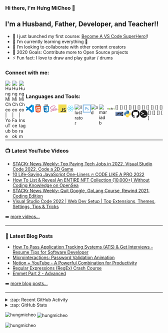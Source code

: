 ### Hi there, I'm Hưng MiCheo 👋 

## I'm a Husband, Father, Developer, and Teacher!!

- 🔭 I just launched my first course: [Become A VS Code SuperHero!][course]!
- 🌱 I’m currently learning everything 🤣
- 👯 I’m looking to collaborate with other content creators
- 🥅 2020 Goals: Contribute more to Open Source projects
- ⚡ Fun fact: I love to draw and play guitar / drums

### Connect with me:

[<img align="left" alt="HungMiCheo | YouTube" width="22px" src="https://cdn.jsdelivr.net/npm/simple-icons@v3/icons/youtube.svg" />][youtube]
[<img align="left" alt="HungMiCheo | Facebook" width="22px" src="https://cdn.jsdelivr.net/npm/simple-icons@v3/icons/twitter.svg" />][facebook]
[<img align="left" alt="HungMiCheo | Instagram" width="22px" src="https://cdn.jsdelivr.net/npm/simple-icons@v3/icons/instagram.svg" />][instagram]

<br />

### Languages and Tools:

[<img align="left" alt="Visual Studio Code" width="26px" src="https://raw.githubusercontent.com/github/explore/80688e429a7d4ef2fca1e82350fe8e3517d3494d/topics/visual-studio-code/visual-studio-code.png" />]
[<img align="left" alt="HTML5" width="26px" src="https://raw.githubusercontent.com/github/explore/80688e429a7d4ef2fca1e82350fe8e3517d3494d/topics/html/html.png" />]
[<img align="left" alt="CSS3" width="26px" src="https://raw.githubusercontent.com/github/explore/80688e429a7d4ef2fca1e82350fe8e3517d3494d/topics/css/css.png" />]
[<img align="left" alt="Sass" width="26px" src="https://raw.githubusercontent.com/github/explore/80688e429a7d4ef2fca1e82350fe8e3517d3494d/topics/sass/sass.png" />]
[<img align="left" alt="JavaScript" width="26px" src="https://raw.githubusercontent.com/github/explore/80688e429a7d4ef2fca1e82350fe8e3517d3494d/topics/javascript/javascript.png" />]
[<img align="left" alt="React" width="26px" src="https://raw.githubusercontent.com/github/explore/80688e429a7d4ef2fca1e82350fe8e3517d3494d/topics/react/react.png" />]
[<img align="left" alt="illustrator" width="26px" src="https://www.vectorlogo.zone/logos/adobe_illustrator/adobe_illustrator-icon.svg" />]
[<img align="left" alt="photoshop" width="26px" src="https://raw.githubusercontent.com/devicons/devicon/master/icons/photoshop/photoshop-line.svg" />]
[<img align="left" alt="xd" width="26px" src="https://cdn.worldvectorlogo.com/logos/adobe-xd.svg" />]
[<img align="left" alt="mariadb" width="26px" src="https://www.vectorlogo.zone/logos/mariadb/mariadb-icon.svg" />]
[<img align="left" alt="nodejs" width="26px" src="https://raw.githubusercontent.com/devicons/devicon/master/icons/nodejs/nodejs-original-wordmark.svg" />]
[<img align="left" alt="php" width="26px" src="https://raw.githubusercontent.com/devicons/devicon/master/icons/php/php-original.svg" />]
[<img align="left" alt="python" width="26px" src="https://raw.githubusercontent.com/devicons/devicon/master/icons/python/python-original.svg" />]
[<img align="left" alt="GitHub" width="26px" src="https://raw.githubusercontent.com/github/explore/78df643247d429f6cc873026c0622819ad797942/topics/github/github.png" />]
[<img align="left" alt="Terminal" width="26px" src="https://raw.githubusercontent.com/github/explore/80688e429a7d4ef2fca1e82350fe8e3517d3494d/topics/terminal/terminal.png" />]

<br />
<br />

---

### 📺 Latest YouTube Videos

<!-- YOUTUBE:START -->
- [STACKr News Weekly: Top Paying Tech Jobs in 2022, Visual Studio Code 2022, Code a 2D Game](https://www.youtube.com/watch?v=fnvYfRcfRIU)
- [10 Life-Saving JavaScript One-Liners 🔥 CODE LIKE A PRO 2022](https://www.youtube.com/watch?v=tfdD9y6AMiE)
- [How To List &amp; Reveal An ENTIRE NFT Collection &lpar;10,000+&rpar; Without Coding Knowledge on OpenSea](https://www.youtube.com/watch?v=Iy1n_LxUwZs)
- [STACKr News Weekly: Quit Google, GoLang Course, Rewind 2021: Coding Edition](https://www.youtube.com/watch?v=KBSRZh8HQ4M)
- [Visual Studio Code 2022 | Web Dev Setup | Top Extensions, Themes, Settings, Tips &amp; Tricks](https://www.youtube.com/watch?v=fJEbVCrEMSE)
<!-- YOUTUBE:END -->

➡️ [more videos...](https://youtube.com/codestackr)

---

### 📕 Latest Blog Posts

<!-- BLOG-POST-LIST:START -->
- [How To Pass Application Tracking Systems &lpar;ATS&rpar; &amp; Get Interviews - Resume Tips for Software Developer](https://dev.to/codestackr/how-to-pass-application-tracking-systems-ats-get-interviews-resume-tips-for-software-developer-4bmo)
- [Microinteractions: Password Validation Animation](https://dev.to/codestackr/microinteractions-password-validation-animation-5629)
- [Notion + YouTube - A Powerful Combination for Productivity](https://dev.to/codestackr/notion-youtube-a-powerful-combination-for-productivity-1def)
- [Regular Expressions &lpar;RegEx&rpar; Crash Course](https://dev.to/codestackr/regular-expressions-regex-crash-course-248n)
- [Emmet Part 2 - Advanced](https://dev.to/codestackr/emmet-part-2-advanced-4c65)
<!-- BLOG-POST-LIST:END -->

➡️ [more blog posts...](https://codestackr.com)

---

<details>
  <summary>:zap: Recent GitHub Activity</summary>
  
<!--START_SECTION:activity-->
1. 🗣 Commented on [#26](https://github.com/HungMiCheo/video-source-code-create-nft-collection/issues/26) in [HungMiCheo/video-source-code-create-nft-collection](https://github.com/HungMiCheo/video-source-code-create-nft-collection)
2. ❗️ Closed issue [#25](https://github.com/HungMiCheo/video-source-code-create-nft-collection/issues/25) in [HungMiCheo/video-source-code-create-nft-collection](https://github.com/HungMiCheo/video-source-code-create-nft-collection)
3. 🗣 Commented on [#25](https://github.com/HungMiCheo/video-source-code-create-nft-collection/issues/25) in [HungMiCheo/video-source-code-create-nft-collection](https://github.com/HungMiCheo/video-source-code-create-nft-collection)
4. ❗️ Closed issue [#20](https://github.com/HungMiCheo/video-source-code-create-nft-collection/issues/20) in [HungMiCheo/video-source-code-create-nft-collection](https://github.com/HungMiCheo/video-source-code-create-nft-collection)
5. ❗️ Closed issue [#23](https://github.com/HungMiCheo/video-source-code-create-nft-collection/issues/23) in [HungMiCheo/video-source-code-create-nft-collection](https://github.com/HungMiCheo/video-source-code-create-nft-collection)
<!--END_SECTION:activity-->

</details>

<details>
  <summary>:zap: GitHub Stats</summary>

  <img align="left" alt="HungMiCheo's GitHub Stats" src="https://github-readme-stats.codestackr.vercel.app/api?username=HungMiCheo&show_icons=true&hide_border=true" />

</details>

<p><img align="left" src="https://github-readme-stats.vercel.app/api/top-langs?username=hungmicheo&show_icons=true&locale=en&layout=compact" alt="hungmicheo" /></p>

<p>&nbsp;<img align="center" src="https://github-readme-stats.vercel.app/api?username=hungmicheo&show_icons=true&locale=en" alt="hungmicheo" /></p>

<p><img align="center" src="https://github-readme-streak-stats.herokuapp.com/?user=hungmicheo&" alt="hungmicheo" /></p>


[course]: http://vsCodeHero.com
[facebook]: https://www.facebook.com/micheohung/
[youtube]: https://www.youtube.com/channel/UCTWcVDAN74G50tkF1v9Gl9A
[instagram]: https://www.instagram.com/run1st.ltd/